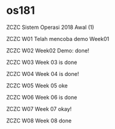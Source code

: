 # os181
ZCZC Sistem Operasi 2018 Awal (1)

ZCZC W01 Telah mencoba demo Week01

ZCZC W02 Week02 Demo: done!

ZCZC W03 Week 03 is done

ZCZC W04 Week 04 is done!

ZCZC W05 Week 05 oke

ZCZC W06 Week 06 is done

ZCZC W07 Week 07 okay!

ZCZC W08 Week 08 done
